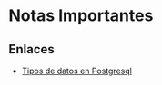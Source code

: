# Notas Importantes

## Enlaces

- [Tipos de datos en Postgresql](http://codigoelectronica.com/blog/postgresql-tipo-de-datos)
